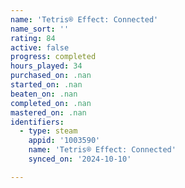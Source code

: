 ```yaml
---
name: 'Tetris® Effect: Connected'
name_sort: ''
rating: 84
active: false
progress: completed
hours_played: 34
purchased_on: .nan
started_on: .nan
beaten_on: .nan
completed_on: .nan
mastered_on: .nan
identifiers:
  - type: steam
    appid: '1003590'
    name: 'Tetris® Effect: Connected'
    synced_on: '2024-10-10'

---
```


